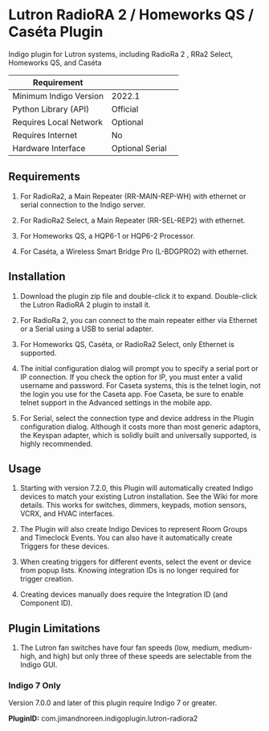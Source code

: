 # Lutron RadioRA 2 / Homeworks QS / Caséta Plugin
Indigo plugin for Lutron systems, including RadioRa 2 , RRa2 Select, Homeworks QS, and  Caséta

| Requirement            |                     |   |
|------------------------|---------------------|---|
| Minimum Indigo Version | 2022.1              |   |
| Python Library (API)   | Official            |   |
| Requires Local Network | Optional            |   |
| Requires Internet      | No                  |   |
| Hardware Interface     | Optional Serial     |   |

## Requirements

1. For RadioRa2, a Main Repeater (RR-MAIN-REP-WH) with ethernet or serial connection to the Indigo server.

2. For RadioRa2 Select, a Main Repeater (RR-SEL-REP2) with ethernet.

3. For Homeworks QS, a HQP6-1 or HQP6-2 Processor.

3. For Caséta, a Wireless Smart Bridge Pro (L-BDGPRO2) with ethernet.


## Installation

1. Download the plugin zip file and double-click it to expand. Double-click the Lutron RadioRA 2 plugin to install it.

2. For RadioRa 2, you can connect to the main repeater either via Ethernet or a Serial using a USB to serial adapter.

3. For Homeworks QS, Caséta, or RadioRa2 Select, only Ethernet is supported.

4. The initial configuration dialog will prompt you to specify a serial port or IP connection. If you check the option for IP, you must enter a valid username and password. For Caseta systems, this is the telnet login, not the login you use for the Caseta app.  Foe Caseta, be sure to enable telnet support in the Advanced settings in the mobile app.

5. For Serial, select the connection type and device address in the Plugin configuration dialog.  Although it costs more than most generic adaptors, the Keyspan adapter, which is solidly built and universally supported, is highly recommended.



## Usage

1. Starting with version 7.2.0, this Plugin will automatically created Indigo devices to match your existing Lutron installation.  See the Wiki for more details.  This works for switches, dimmers, keypads, motion sensors, VCRX, and HVAC interfaces.

2. The Plugin will also create Indigo Devices to represent Room Groups and Timeclock Events.  You can also have it automatically create Triggers for these devices.

3. When creating triggers for different events, select the event or device from popup lists.  Knowing integration IDs is no longer required for trigger creation.

4. Creating devices manually does require the Integration ID (and Component ID). 

## Plugin Limitations

1. The Lutron fan switches have four fan speeds (low, medium, medium-high, and high) but only three of these speeds are selectable from the Indigo GUI.


### Indigo 7 Only


Version 7.0.0 and later of this plugin require Indigo 7 or greater.

**PluginID:**	com.jimandnoreen.indigoplugin.lutron-radiora2

